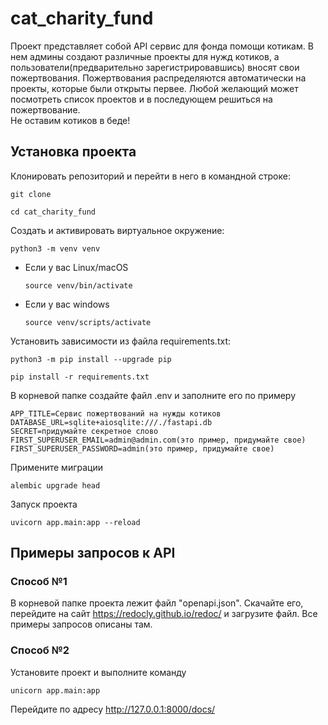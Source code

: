 # cat_charity_fund
Проект представляет собой API сервис для фонда помощи котикам. В нем админы создают различные проекты для нужд котиков, а пользователи(предварительно зарегистрировавшись) вносят свои пожертвования. Пожертвования распределяются автоматически на проекты, которые были открыты первее. Любой желающий может посмотреть список проектов и в последующем решиться на пожертвование.\
Не оставим котиков в беде!
## Установка проекта
Клонировать репозиторий и перейти в него в командной строке:


```
git clone 
```

```
cd cat_charity_fund
```

Cоздать и активировать виртуальное окружение:

```
python3 -m venv venv
```

* Если у вас Linux/macOS

    ```
    source venv/bin/activate
    ```

* Если у вас windows

    ```
    source venv/scripts/activate
    ```

Установить зависимости из файла requirements.txt:

```
python3 -m pip install --upgrade pip
```

```
pip install -r requirements.txt
```

В корневой папке создайте файл .env и заполните его по примеру
```
APP_TITLE=Сервис пожертвований на нужды котиков
DATABASE_URL=sqlite+aiosqlite:///./fastapi.db
SECRET=придумайте секретное слово
FIRST_SUPERUSER_EMAIL=admin@admin.com(это пример, придумайте свое)
FIRST_SUPERUSER_PASSWORD=admin(это пример, придумайте свое)
```
Примените миграции
```
alembic upgrade head
```
Запуск проекта
```
uvicorn app.main:app --reload
```
## Примеры запросов к API

### Способ №1
В корневой папке проекта лежит файл "openapi.json". Скачайте его, перейдите на сайт https://redocly.github.io/redoc/ и загрузите файл. Все примеры запросов описаны там.

### Способ №2
Установите проект и выполните команду
```
unicorn app.main:app
```
Перейдите по адресу http://127.0.0.1:8000/docs/
